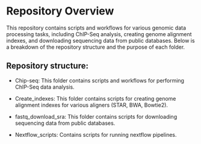 # Repository Overview

This repository contains scripts and workflows for various genomic data processing tasks, including ChIP-Seq analysis, creating genome alignment indexes, and downloading sequencing data from public databases. Below is a breakdown of the repository structure and the purpose of each folder.


## Repository structure: 

- Chip-seq: This folder contains scripts and workflows for performing ChIP-Seq data analysis.

- Create_indexes: This folder contains scripts for creating genome alignment indexes for various aligners (STAR, BWA, Bowtie2). 

- fastq_download_sra: This folder contains scripts for downloading sequencing data from public databases. 

- Nextflow_scripts: Contains scripts for running nextflow pipelines.

